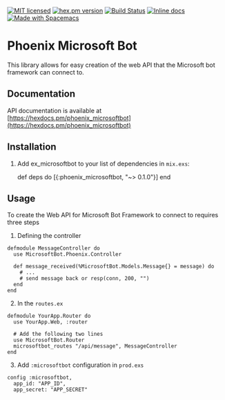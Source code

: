[![MIT licensed](https://img.shields.io/badge/license-MIT-blue.svg)](https://raw.githubusercontent.com/zabirauf/phoenix_microsoftbot/master/LICENSE.md) [![hex.pm version](https://img.shields.io/hexpm/v/httpotion.svg?style=flat)](https://hex.pm/packages/phoenix_microsoftbot) [![Build Status](https://travis-ci.org/zabirauf/phoenix_microsoftbot.svg?branch=master)](https://travis-ci.org/zabirauf/phoenix_microsoftbot) [![Inline docs](http://inch-ci.org/github/zabirauf/phoenix_microsoftbot.svg)](http://inch-ci.org/github/zabirauf/phoenix_microsoftbot) <a href="http://github.com/syl20bnr/spacemacs"><img src="https://cdn.rawgit.com/syl20bnr/spacemacs/442d025779da2f62fc86c2082703697714db6514/assets/spacemacs-badge.svg" alt="Made with Spacemacs"></a>

# Phoenix Microsoft Bot

This library allows for easy creation of the web API that the Microsoft bot framework can connect to.

## Documentation

API documentation is available at [https://hexdocs.pm/phoenix_microsoftbot](https://hexdocs.pm/phoenix_microsoftbot)

## Installation

  1. Add ex_microsoftbot to your list of dependencies in `mix.exs`:

        def deps do
          [{:phoenix_microsoftbot, "~> 0.1.0"}]
        end
        
## Usage
To create the Web API for Microsoft Bot Framework to connect to requires three steps

1. Defining the controller
```
defmodule MessageController do
  use MicrosoftBot.Phoenix.Controller

  def message_received(%MicrosoftBot.Models.Message{} = message) do
    # ...
    # send message back or resp(conn, 200, "")
  end
end
```

2. In the `routes.ex`
```
defmodule YourApp.Router do
  use YourApp.Web, :router

  # Add the following two lines
  use MicrosoftBot.Router
  microsoftbot_routes "/api/message", MessageController
end
```

3. Add `:microsoftbot` configuration in `prod.exs`
```
config :microsoftbot,
  app_id: "APP_ID",
  app_secret: "APP_SECRET" 
```
